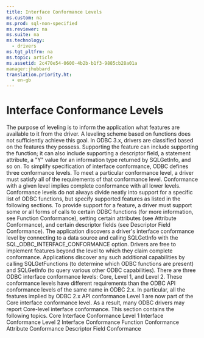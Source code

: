 ```yaml
---
title: Interface Conformance Levels
ms.custom: na
ms.prod: sql-non-specified
ms.reviewer: na
ms.suite: na
ms.technology: 
  - drivers
ms.tgt_pltfrm: na
ms.topic: article
ms.assetid: 2c470e54-0600-4b2b-b1f3-9885cb28a01a
manager:jhubbard
translation.priority.ht: 
  - en-gb
---
```

# Interface Conformance Levels
<?xml version="1.0" encoding="utf-8"?>
<developerConceptualDocument xmlns="http://ddue.schemas.microsoft.com/authoring/2003/5" xmlns:xlink="http://www.w3.org/1999/xlink" xmlns:xsi="http://www.w3.org/2001/XMLSchema-instance" xsi:schemaLocation="http://ddue.schemas.microsoft.com/authoring/2003/5 http://dduestorage.blob.core.windows.net/ddueschema/developer.xsd">
  <introduction>
    <para>The purpose of leveling is to inform the application what features are available to it from the driver. A leveling scheme based on functions does not sufficiently achieve this goal. In ODBC 3.<legacyItalic>x</legacyItalic>, drivers are classified based on the features they possess. Supporting the feature can include supporting the function; it can also include supporting a descriptor field, a statement attribute, a "Y" value for an information type returned by <legacyBold>SQLGetInfo</legacyBold>, and so on.</para>
    <para>To simplify specification of interface conformance, ODBC defines three conformance levels. To meet a particular conformance level, a driver must satisfy all of the requirements of that conformance level. Conformance with a given level implies complete conformance with all lower levels.</para>
    <para>Conformance levels do not always divide neatly into support for a specific list of ODBC functions, but specify supported features as listed in the following sections. To provide support for a feature, a driver must support some or all forms of calls to certain ODBC functions (for more information, see <legacyLink xlink:href="bb5d68cf-d238-481e-babc-2e9401b4700e">Function Conformance</legacyLink>), setting certain attributes (see <legacyLink xlink:href="34fea100-10f9-46d5-bc50-3aa867b70f24">Attribute Conformance</legacyLink>), and certain descriptor fields (see <legacyLink xlink:href="6c29d93b-696c-4960-bff3-4d6bc41bc513">Descriptor Field Conformance</legacyLink>).</para>
    <para>The application discovers a driver's interface conformance level by connecting to a data source and calling <legacyBold>SQLGetInfo</legacyBold> with the SQL_ODBC_INTERFACE_CONFORMANCE option.</para>
    <para>Drivers are free to implement features beyond the level to which they claim complete conformance. Applications discover any such additional capabilities by calling <legacyBold>SQLGetFunctions</legacyBold> (to determine which ODBC functions are present) and <legacyBold>SQLGetInfo</legacyBold> (to query various other ODBC capabilities).</para>
    <para>There are three ODBC interface conformance levels: Core, Level 1, and Level 2.</para>
    <alert class="note">
      <para>These conformance levels have different requirements than the ODBC API conformance levels of the same name in ODBC 2<legacyItalic>.x</legacyItalic>. In particular, all the features implied by ODBC 2<legacyItalic>.x</legacyItalic> API conformance Level 1 are now part of the Core interface conformance level. As a result, many ODBC drivers may report Core-level interface conformance.</para>
    </alert>
    <para>This section contains the following topics.  </para>
    <list class="bullet">
      <listItem>
        <para>             <legacyLink xlink:href="aaaa864a-6477-45ff-a50a-96d8db66a252">Core Interface Conformance</legacyLink>           </para>
      </listItem>
      <listItem>
        <para>             <legacyLink xlink:href="ee3f5c08-0583-4f3b-8354-ef71b6086a7e">Level 1 Interface Conformance</legacyLink>           </para>
      </listItem>
      <listItem>
        <para>             <legacyLink xlink:href="2dc87840-f2fe-43dd-9d7b-bd95523081d9">Level 2 Interface Conformance</legacyLink>           </para>
      </listItem>
      <listItem>
        <para>             <legacyLink xlink:href="bb5d68cf-d238-481e-babc-2e9401b4700e">Function Conformance</legacyLink>           </para>
      </listItem>
      <listItem>
        <para>             <legacyLink xlink:href="34fea100-10f9-46d5-bc50-3aa867b70f24">Attribute Conformance</legacyLink>           </para>
      </listItem>
      <listItem>
        <para>             <legacyLink xlink:href="6c29d93b-696c-4960-bff3-4d6bc41bc513">Descriptor Field Conformance</legacyLink>           </para>
      </listItem>
    </list>
  </introduction>
  <relatedTopics />
</developerConceptualDocument>